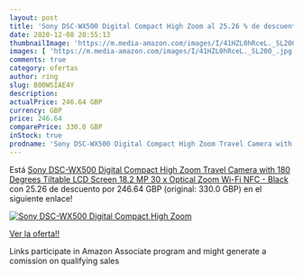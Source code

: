 ```yaml
---
layout: post
title: 'Sony DSC-WX500 Digital Compact High Zoom al 25.26 % de descuento'
date: 2020-12-08 20:55:13
thumbnailImage: 'https://m.media-amazon.com/images/I/41HZL0hRceL._SL200_.jpg'
images: [ 'https://m.media-amazon.com/images/I/41HZL0hRceL._SL200_.jpg' ]
comments: true
category: ofertas
author: ring
slug: B00WSIAE4Y
description:
actualPrice: 246.64 GBP
currency: GBP
price: 246.64
comparePrice: 330.0 GBP
inStock: true
prodname: 'Sony DSC-WX500 Digital Compact High Zoom Travel Camera with 180 Degrees Tiltable LCD Screen  18.2 MP  30 x Optical Zoom  Wi-Fi  NFC  - Black'
---
```


Está [Sony DSC-WX500 Digital Compact High Zoom Travel Camera with 180 Degrees Tiltable LCD Screen  18.2 MP  30 x Optical Zoom  Wi-Fi  NFC  - Black](https://www.amazon.co.uk/dp/B00WSIAE4Y/?tag=tolees0a-21) con 25.26 de descuento por 246.64 GBP (original: 330.0 GBP) en el siguiente enlace!

[![Sony DSC-WX500 Digital Compact High Zoom](https://m.media-amazon.com/images/I/41HZL0hRceL._SL200_.jpg)](https://www.amazon.co.uk/dp/B00WSIAE4Y/?tag=tolees0a-21)

[Ver la oferta!!](https://www.amazon.co.uk/dp/B00WSIAE4Y/?tag=tolees0a-21)

Links participate in Amazon Associate program and might generate a comission on qualifying sales


